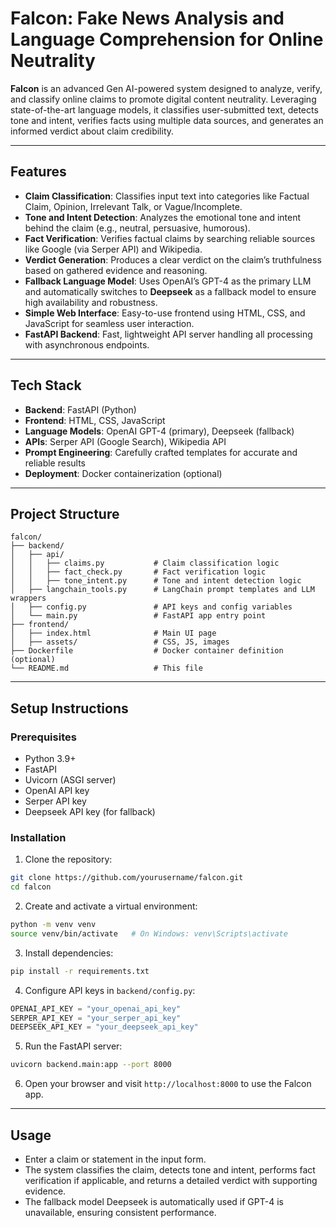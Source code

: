 
# Falcon: Fake News Analysis and Language Comprehension for Online Neutrality

**Falcon** is an advanced Gen AI-powered system designed to analyze, verify, and classify online claims to promote digital content neutrality. Leveraging state-of-the-art language models, it classifies user-submitted text, detects tone and intent, verifies facts using multiple data sources, and generates an informed verdict about claim credibility.

---

## Features

* **Claim Classification**: Classifies input text into categories like Factual Claim, Opinion, Irrelevant Talk, or Vague/Incomplete.
* **Tone and Intent Detection**: Analyzes the emotional tone and intent behind the claim (e.g., neutral, persuasive, humorous).
* **Fact Verification**: Verifies factual claims by searching reliable sources like Google (via Serper API) and Wikipedia.
* **Verdict Generation**: Produces a clear verdict on the claim’s truthfulness based on gathered evidence and reasoning.
* **Fallback Language Model**: Uses OpenAI’s GPT-4 as the primary LLM and automatically switches to **Deepseek** as a fallback model to ensure high availability and robustness.
* **Simple Web Interface**: Easy-to-use frontend using HTML, CSS, and JavaScript for seamless user interaction.
* **FastAPI Backend**: Fast, lightweight API server handling all processing with asynchronous endpoints.

---

## Tech Stack

* **Backend**: FastAPI (Python)
* **Frontend**: HTML, CSS, JavaScript
* **Language Models**: OpenAI GPT-4 (primary), Deepseek (fallback)
* **APIs**: Serper API (Google Search), Wikipedia API
* **Prompt Engineering**: Carefully crafted templates for accurate and reliable results
* **Deployment**: Docker containerization (optional)

---

## Project Structure

```
falcon/
├── backend/
│   ├── api/
│   │   ├── claims.py           # Claim classification logic
│   │   ├── fact_check.py       # Fact verification logic
│   │   ├── tone_intent.py      # Tone and intent detection logic
│   ├── langchain_tools.py      # LangChain prompt templates and LLM wrappers
│   ├── config.py               # API keys and config variables
│   └── main.py                 # FastAPI app entry point
├── frontend/
│   ├── index.html              # Main UI page
│   ├── assets/                 # CSS, JS, images
├── Dockerfile                  # Docker container definition (optional)
└── README.md                   # This file
```

---

## Setup Instructions

### Prerequisites

* Python 3.9+
* FastAPI
* Uvicorn (ASGI server)
* OpenAI API key
* Serper API key
* Deepseek API key (for fallback)

### Installation

1. Clone the repository:

```bash
git clone https://github.com/yourusername/falcon.git
cd falcon
```

2. Create and activate a virtual environment:

```bash
python -m venv venv
source venv/bin/activate   # On Windows: venv\Scripts\activate
```

3. Install dependencies:

```bash
pip install -r requirements.txt
```

4. Configure API keys in `backend/config.py`:

```python
OPENAI_API_KEY = "your_openai_api_key"
SERPER_API_KEY = "your_serper_api_key"
DEEPSEEK_API_KEY = "your_deepseek_api_key"
```

5. Run the FastAPI server:

```bash
uvicorn backend.main:app --port 8000
```

6. Open your browser and visit `http://localhost:8000` to use the Falcon app.

---

## Usage

* Enter a claim or statement in the input form.
* The system classifies the claim, detects tone and intent, performs fact verification if applicable, and returns a detailed verdict with supporting evidence.
* The fallback model Deepseek is automatically used if GPT-4 is unavailable, ensuring consistent performance.

